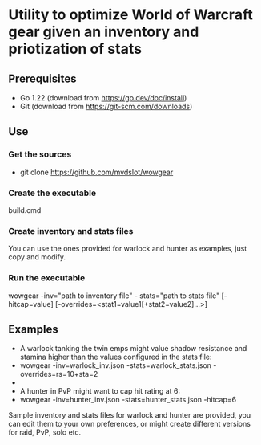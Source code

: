 # Utility to optimize World of Warcraft gear given an inventory and priotization of stats

## Prerequisites

* Go 1.22 (download from <https://go.dev/doc/install>)
* Git (download from <https://git-scm.com/downloads>)

## Use

### Get the sources

* git clone <https://github.com/mvdslot/wowgear>

### Create the executable

build.cmd

### Create inventory and stats files

You can use the ones provided for warlock and hunter as examples, just copy and modify.

### Run the executable

wowgear -inv="path to inventory file" - stats="path to stats file" [-hitcap=value] [-overrides=<stat1=value1[+stat2=value2]...>]

## Examples

* A warlock tanking the twin emps might value shadow resistance and stamina higher than the values configured in the stats file:
* wowgear -inv=warlock_inv.json -stats=warlock_stats.json -overrides=rs=10+sta=2
*
* A hunter in PvP might want to cap hit rating at 6:
* wowgear -inv=hunter_inv.json -stats=hunter_stats.json -hitcap=6

Sample inventory and stats files for warlock and hunter are provided, you can edit them to your own preferences, or might create different versions for raid, PvP, solo etc.
